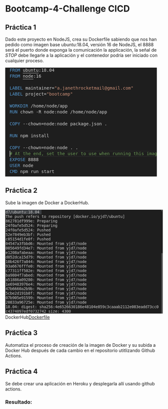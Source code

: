 # Bootcamp-4-Challenge CICD

## Práctica 1

Dado este proyecto en NodeJS, crea su Dockerfile sabiendo que nos han pedido como imagen base ubuntu:18.04, versión 16 de NodeJS, el 8888 será el puerto donde exponga la comunicación la applicación, la señal de *STOP* debe llegarle a la aplicación y el contenedor podría ser iniciado con cualquier proceso.

![](1.png)

## Práctica 2

Sube la imagen de Docker a DockerHub.

![](2.png)
DockerHub[Dockerfile](https://hub.docker.com/r/yjd7/ubuntu)

## Práctica 3

Automatiza el proceso de creación de la imagen de Docker y su subida a Docker Hub después de cada cambio en el repositorio utitlizando Github Actions.



## Práctica 4

Se debe crear una aplicación en Heroku y desplegarla allí usando github actions.


### Resultado:


